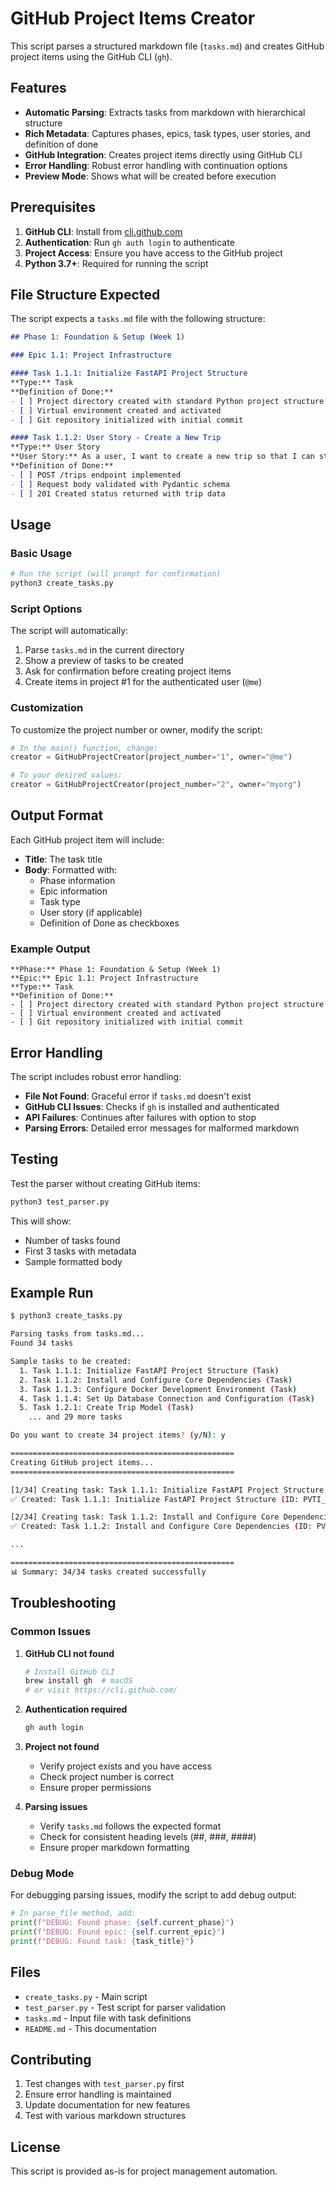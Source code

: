 # GitHub Project Items Creator

This script parses a structured markdown file (`tasks.md`) and creates GitHub project items using the GitHub CLI (`gh`).

## Features

- **Automatic Parsing**: Extracts tasks from markdown with hierarchical structure
- **Rich Metadata**: Captures phases, epics, task types, user stories, and definition of done
- **GitHub Integration**: Creates project items directly using GitHub CLI
- **Error Handling**: Robust error handling with continuation options
- **Preview Mode**: Shows what will be created before execution

## Prerequisites

1. **GitHub CLI**: Install from [cli.github.com](https://cli.github.com/)
2. **Authentication**: Run `gh auth login` to authenticate
3. **Project Access**: Ensure you have access to the GitHub project
4. **Python 3.7+**: Required for running the script

## File Structure Expected

The script expects a `tasks.md` file with the following structure:

```markdown
## Phase 1: Foundation & Setup (Week 1)

### Epic 1.1: Project Infrastructure

#### Task 1.1.1: Initialize FastAPI Project Structure
**Type:** Task  
**Definition of Done:**
- [ ] Project directory created with standard Python project structure
- [ ] Virtual environment created and activated
- [ ] Git repository initialized with initial commit

#### Task 1.1.2: User Story - Create a New Trip
**Type:** User Story  
**User Story:** As a user, I want to create a new trip so that I can start planning my packing.  
**Definition of Done:**
- [ ] POST /trips endpoint implemented
- [ ] Request body validated with Pydantic schema
- [ ] 201 Created status returned with trip data
```

## Usage

### Basic Usage

```bash
# Run the script (will prompt for confirmation)
python3 create_tasks.py
```

### Script Options

The script will automatically:
1. Parse `tasks.md` in the current directory
2. Show a preview of tasks to be created
3. Ask for confirmation before creating project items
4. Create items in project #1 for the authenticated user (`@me`)

### Customization

To customize the project number or owner, modify the script:

```python
# In the main() function, change:
creator = GitHubProjectCreator(project_number="1", owner="@me")

# To your desired values:
creator = GitHubProjectCreator(project_number="2", owner="myorg")
```

## Output Format

Each GitHub project item will include:

- **Title**: The task title
- **Body**: Formatted with:
  - Phase information
  - Epic information  
  - Task type
  - User story (if applicable)
  - Definition of Done as checkboxes

### Example Output

```
**Phase:** Phase 1: Foundation & Setup (Week 1)
**Epic:** Epic 1.1: Project Infrastructure
**Type:** Task
**Definition of Done:**
- [ ] Project directory created with standard Python project structure
- [ ] Virtual environment created and activated
- [ ] Git repository initialized with initial commit
```

## Error Handling

The script includes robust error handling:

- **File Not Found**: Graceful error if `tasks.md` doesn't exist
- **GitHub CLI Issues**: Checks if `gh` is installed and authenticated
- **API Failures**: Continues after failures with option to stop
- **Parsing Errors**: Detailed error messages for malformed markdown

## Testing

Test the parser without creating GitHub items:

```bash
python3 test_parser.py
```

This will show:
- Number of tasks found
- First 3 tasks with metadata
- Sample formatted body

## Example Run

```bash
$ python3 create_tasks.py

Parsing tasks from tasks.md...
Found 34 tasks

Sample tasks to be created:
  1. Task 1.1.1: Initialize FastAPI Project Structure (Task)
  2. Task 1.1.2: Install and Configure Core Dependencies (Task)
  3. Task 1.1.3: Configure Docker Development Environment (Task)
  4. Task 1.1.4: Set Up Database Connection and Configuration (Task)
  5. Task 1.2.1: Create Trip Model (Task)
    ... and 29 more tasks

Do you want to create 34 project items? (y/N): y

==================================================
Creating GitHub project items...
==================================================

[1/34] Creating task: Task 1.1.1: Initialize FastAPI Project Structure
✅ Created: Task 1.1.1: Initialize FastAPI Project Structure (ID: PVTI_xxx)

[2/34] Creating task: Task 1.1.2: Install and Configure Core Dependencies
✅ Created: Task 1.1.2: Install and Configure Core Dependencies (ID: PVTI_xxx)

...

==================================================
📊 Summary: 34/34 tasks created successfully
```

## Troubleshooting

### Common Issues

1. **GitHub CLI not found**
   ```bash
   # Install GitHub CLI
   brew install gh  # macOS
   # or visit https://cli.github.com/
   ```

2. **Authentication required**
   ```bash
   gh auth login
   ```

3. **Project not found**
   - Verify project exists and you have access
   - Check project number is correct
   - Ensure proper permissions

4. **Parsing issues**
   - Verify `tasks.md` follows the expected format
   - Check for consistent heading levels (##, ###, ####)
   - Ensure proper markdown formatting

### Debug Mode

For debugging parsing issues, modify the script to add debug output:

```python
# In parse_file method, add:
print(f"DEBUG: Found phase: {self.current_phase}")
print(f"DEBUG: Found epic: {self.current_epic}")
print(f"DEBUG: Found task: {task_title}")
```

## Files

- `create_tasks.py` - Main script
- `test_parser.py` - Test script for parser validation
- `tasks.md` - Input file with task definitions
- `README.md` - This documentation

## Contributing

1. Test changes with `test_parser.py` first
2. Ensure error handling is maintained
3. Update documentation for new features
4. Test with various markdown structures

## License

This script is provided as-is for project management automation.